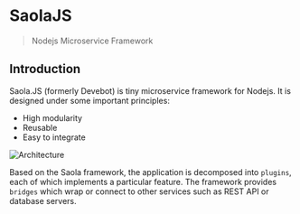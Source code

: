 # SaolaJS

> Nodejs Microservice Framework

## Introduction

Saola.JS (formerly Devebot) is tiny microservice framework for Nodejs. It is designed under some important principles:

* High modularity
* Reusable
* Easy to integrate

![Architecture](https://raw.github.com/saolajs/saola-core/master/docs/modules/ROOT/assets/images/devebot-architecture.png)


Based on the Saola framework, the application is decomposed into `plugins`, each of which implements a particular feature. The framework provides `bridges` which wrap or connect to other services such as REST API or database servers.
